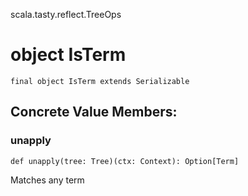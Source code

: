 scala.tasty.reflect.TreeOps
# object IsTerm

<pre><code class="language-scala" >final object IsTerm extends Serializable</pre></code>
## Concrete Value Members:
### unapply
<pre><code class="language-scala" >def unapply(tree: Tree)(ctx: Context): Option[Term]</pre></code>
Matches any term

